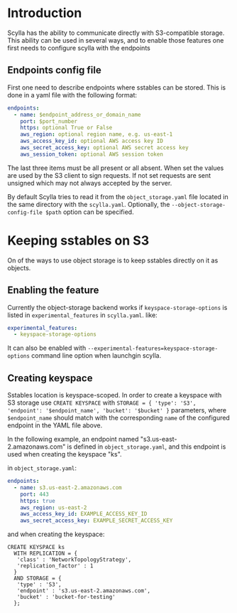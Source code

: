 # Introduction

Scylla has the ability to communicate directly with S3-compatible storage. This
ability can be used in several ways, and to enable those features one first needs
to configure scylla with the endpoints

## Endpoints config file

First one need to describe endpoints where sstables can be stored. This is done
in a yaml file with the following format:

```yaml
endpoints:
  - name: $endpoint_address_or_domain_name
    port: $port_number
    https: optional True or False
    aws_region: optional region name, e.g. us-east-1
    aws_access_key_id: optional AWS access key ID
    aws_secret_access_key: optional AWS secret access key
    aws_session_token: optional AWS session token
```

The last three items must be all present or all absent. When set the values are
used by the S3 client to sign requests. If not set requests are sent unsigned
which may not always accepted by the server.

By default Scylla tries to read it from the `object_storage.yaml` file
located in the same directory with the `scylla.yaml`. Optionally, the
`--object-storage-config-file $path` option can be specified.

# Keeping sstables on S3

On of the ways to use object storage is to keep sstables directly on it as objects.

## Enabling the feature

Currently the object-storage backend works if `keyspace-storage-options` is listed
in `experimental_features` in `scylla.yaml`. like:

```yaml
experimental_features:
  - keyspace-storage-options
```

It can also be enabled with `--experimental-features=keyspace-storage-options`
command line option when launchgin scylla.

## Creating keyspace

Sstables location is keyspace-scoped. In order to create a keyspace with S3
storage use `CREATE KEYSPACE` with `STORAGE = { 'type': 'S3', 'endpoint': '$endpoint_name', 'bucket': '$bucket' }`
parameters, where `$endpoint_name` should match with the corresponding `name`
of the configured endpoint in the YAML file above.

In the following example, an endpoint named "s3.us-east-2.amazonaws.com" is
defined in `object_storage.yaml`, and this endpoint is used when creating the
keyspace "ks".

in `object_storage.yaml`:

```yaml
endpoints:
  - name: s3.us-east-2.amazonaws.com
    port: 443
    https: true
    aws_region: us-east-2
    aws_access_key_id: EXAMPLE_ACCESS_KEY_ID
    aws_secret_access_key: EXAMPLE_SECRET_ACCESS_KEY
```

and when creating the keyspace:

```cql
CREATE KEYSPACE ks
  WITH REPLICATION = {
   'class' : 'NetworkTopologyStrategy',
   'replication_factor' : 1
  }
  AND STORAGE = {
   'type' : 'S3',
   'endpoint' : 's3.us-east-2.amazonaws.com',
   'bucket' : 'bucket-for-testing'
  };
```
